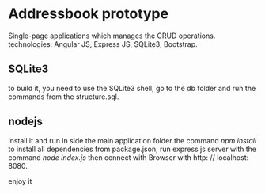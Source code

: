 Addressbook prototype
=====================
Single-page applications which manages the CRUD operations.
technologies: Angular JS, Express JS, SQLite3, Bootstrap.

## SQLite3
to build it, you need to use the SQLite3 shell, go to the db folder and run the commands from the structure.sql. 

## nodejs 
install it and run in side the main application folder the command *npm install* to install all dependencies from package.json, run express js server with the command *node index.js* then connect with Browser with http: // localhost: 8080.


enjoy it







